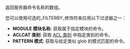 返回服务器命令名称的数组。

您可以使用可选的_FILTERBY_修饰符来应用以下过滤器之一：

- **MODULE 模块名称**: 获取属于指定模块的命令。
- **ACLCAT 类别**: 获取 [ACL 类别](/docs/management/security/acl/#command-categories) 中指定类别的命令。
- **PATTERN 模式**: 获取与给定类似 glob 的模式匹配的命令。
